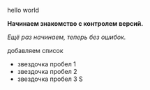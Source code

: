 hello world

**Начинаем знакомство с контролем версий.**

*Ещё раз начинаем, теперь без ошибок.*

добавляем список

* звездочка пробел 1
* звездочка пробел 2
* звездочка пробел 3
S